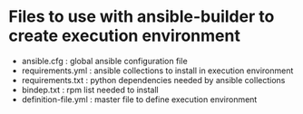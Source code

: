 # Files to use with ansible-builder to create execution environment

* ansible.cfg : global ansible configuration file
* requirements.yml : ansible collections to install in execution environment
* requirements.txt : python dependencies needed by ansible collections
* bindep.txt : rpm list needed to install
* definition-file.yml : master file to define execution environment 
